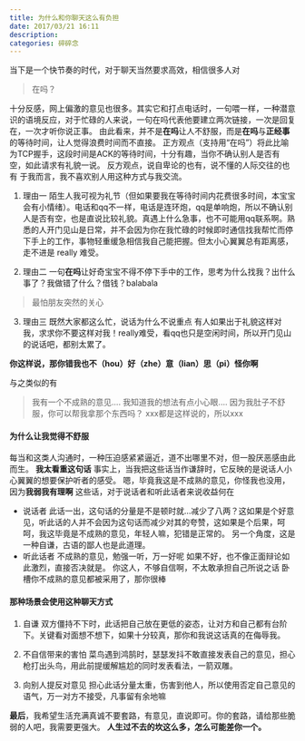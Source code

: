 ```yaml
---
title: 为什么和你聊天这么有负担
date: 2017/03/21 16:11
description:
categories: 碎碎念
---
```

当下是一个快节奏的时代，对于聊天当然要求高效，相信很多人对
> 在吗？

十分反感，网上偏激的意见也很多。其实它和打点电话时，一句喂一样，一种潜意识的语境反应，对于忙碌的人来说，一句在吗代表他要建立两次链接，一次是回复在，一次才听你说正事。
由此看来，并不是**在吗**让人不舒服，而是**在吗**与**正经事**的等待时间，让人觉得浪费时间而不直接。
正方观点（支持用“在吗”）将此比喻为TCP握手，这段时间是ACK的等待时间，十分有趣，当你不确认别人是否有空，如此请求有礼貌一说。
反方观点，说自卑论的也有，说不懂的人际交往的也有
于我而言，我不喜欢别人用这种方式与我交流。

1. 理由一
陌生人我可视为礼节（但如果要我在等待时间内花费很多时间，本宝宝会有小情绪）。电话和qq不一样，电话是连环炮，qq是单响炮，所以不确认别人是否有空，也是直说比较礼貌。真遇上什么急事，也不可能用qq联系啊。熟悉的人开门见山是日常，并不会因为你在我忙碌的时候即时通信找我帮忙而停下手上的工作，事物轻重缓急相信我自己能把握。但太小心翼翼总有距离感，走不进是 really 难受。

2. 理由二
一句**在吗**让好奇宝宝不得不停下手中的工作，思考为什么找我？出什么事了？我做错了什么？借钱？balabala
> 最怕朋友突然的关心

3. 理由三
既然大家都这么忙，说话为什么不说重点
有人如果出于礼貌这样对我，求求你不要这样对我！really难受，看qq也只是空闲时间，所以开门见山的说话吧，都别太累了。

**你这样说，那你错我也不（hou）好（zhe）意（lian）思（pi）怪你啊**

与之类似的有

> 我有一个不成熟的意见....
   我知道我的想法有点小心眼....
   因为我肚子不舒服，你可以帮我拿那个东西吗？
   xxx都是这样说的，所以xxx
   
#### 为什么让我觉得不舒服
每当和这类人沟通时，一种压迫感紧紧逼近，道不出哪里不对，但一股厌恶感由此而生。
**我太看重这句话**
 事实上，当我把这些话当作谦辞时，它反映的是说话人小心翼翼的想要保护听者的感受。
嗯，毕竟我这是不成熟的意见，你怪我也没用，因为**我弱我有理啊**
这些话，对于说话者和听此话者来说收益何在
* 说话者
此话一出，这句话的分量是不是顿时就...减少了八两？这如果是个好意见，听此话的人并不会因为这句话而减少对其的夸赞，这如果是个后果，呵呵，我这毕竟是不成熟的意见，年轻人嘛，犯错是正常的。
另一个角度，这是一种自谦，古语的鄙人也是此道理。
* 听此话者
不成熟的意见，勉强一听，万一好呢
如果不好，也不像正面辩论如此激烈，直接否决就是。
你这人，不够自信啊，不太敢承担自己所说之话
卧槽你不成熟的意见都被采用了，那你很棒

#### 那种场景会使用这种聊天方式
1. 自谦
双方僵持不下时，此话把自己放在更低的姿态，让对方和自己都有台阶下。关键看对面想不想下，如果十分较真，那你和我说这话真的在侮辱我。

2. 不自信带来的害怕
菜鸟遇到鸿鹄时，瑟瑟发抖不敢直接发表自己的意见，担心枪打出头鸟，用此前提缓解尴尬的同时发表看法，一箭双雕。

3. 向别人提反对意见
担心此话分量太重，伤害到他人，所以使用否定自己意见的语气，万一对方不接受，凡事留有余地嘛

**最后**，我希望生活充满真诚不要套路，有意见，直说即可。你的套路，请给那些脆弱的人吧，我需要更强大。
**人生过不去的坎这么多，怎么可能差你一个。**
